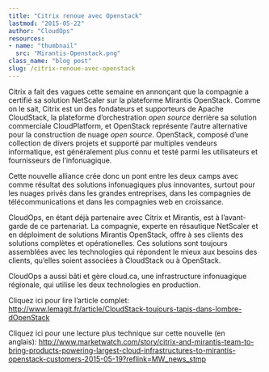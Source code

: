 ```yaml
---
title: "Citrix renoue avec Openstack"
lastmod: "2015-05-22"
author: "CloudOps"
resources:
- name: "thumbnail"
  src: "Mirantis-Openstack.png"
class_name: "blog post"
slug: /citrix-renoue-avec-openstack
---
```


<p>Citrix a fait des vagues cette semaine en annonçant que la compagnie a certifié sa solution NetScaler sur la plateforme Mirantis OpenStack. Comme on le sait, Citrix est un des fondateurs et supporteurs de Apache CloudStack, la plateforme d’orchestration <i>open source </i>derrière sa solution commerciale CloudPlatform, et OpenStack représente l’autre alternative pour la construction de nuage <i>open source</i>. OpenStack, composé d’une collection de divers projets et supporté par multiples vendeurs informatique, est généralement plus connu et testé parmi les utilisateurs et fournisseurs de l’infonuagique.</p>

<p>Cette nouvelle alliance crée donc un pont entre les deux camps avec comme résultat des solutions infonuagiques plus innovantes, surtout pour les nuages privés dans les grandes entreprises, dans les compagnies de télécommunications et dans les compagnies web en croissance.</p>

<p>CloudOps, en étant déjà partenaire avec Citrix et Mirantis, est à l’avant-garde de ce partenariat. La compagnie, experte en résautique NetScaler et en déploiment de solutions Mirantis OpenStack, offre à ses clients des solutions complètes et opérationelles. Ces solutions sont toujours assemblées avec les technologies qui répondent le mieux aux besoins des clients, qu’elles soient associées à CloudStack ou à OpenStack.</p>

<p>CloudOps a aussi bâti et gère cloud.ca, une infrastructure infonuagique régionale, qui utilise les deux technologies en production.</p>

<p>Cliquez ici pour lire l’article complet: <a href="http://www.lemagit.fr/article/CloudStack-toujours-tapis-dans-lombre-dOpenStack">http://www.lemagit.fr/article/CloudStack-toujours-tapis-dans-lombre-dOpenStack</a></p>

<p>Cliquez ici pour une lecture plus technique sur cette nouvelle (en anglais):&nbsp;<a href="http://www.marketwatch.com/story/citrix-and-mirantis-team-to-bring-products-powering-largest-cloud-infrastructures-to-mirantis-openstack-customers-2015-05-19?reflink=MW_news_stmp" target="_blank">http://www.marketwatch.com/story/citrix-and-mirantis-team-to-bring-products-powering-largest-cloud-infrastructures-to-mirantis-openstack-customers-2015-05-19?reflink=MW_news_stmp</a></p>